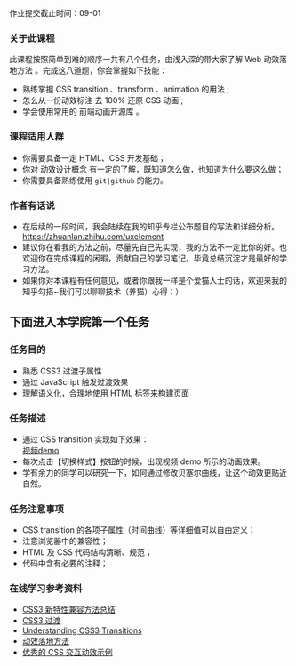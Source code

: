 <div class="md-content-wrap course-descr"><p class="deadline-tip">作业提交截止时间：09-01</p><h3 id="-">关于此课程</h3>
<p>此课程按照简单到难的顺序一共有八个任务，由浅入深的带大家了解 Web 动效落地方法 。完成这八道题，你会掌握如下技能：</p>
<ul>
<li>熟练掌握 CSS transition 、transform 、animation 的用法 ;</li>
<li>怎么从一份动效标注 去 100% 还原 CSS 动画 ;</li>
<li>学会使用常用的 前端动画开源库 。</li>
</ul>
<h3 id="-">课程适用人群</h3>
<ul>
<li>你需要具备一定 HTML、CSS 开发基础；</li>
<li>你对 动效设计概念 有一定的了解，既知道怎么做，也知道为什么要这么做；</li>
<li>你需要具备熟练使用 <code>git|github</code> 的能力。</li>
</ul>
<h3 id="-">作者有话说</h3>
<ul>
<li>在后续的一段时间，我会陆续在我的知乎专栏公布题目的写法和详细分析。<a href="https://zhuanlan.zhihu.com/uxelement">https://zhuanlan.zhihu.com/uxelement</a></li>
<li>建议你在看我的方法之前，尽量先自己先实现，我的方法不一定比你的好。也欢迎你在完成课程的闲暇，贡献自己的学习笔记。毕竟总结沉淀才是最好的学习方法。</li>
<li>如果你对本课程有任何意见，或者你跟我一样是个爱猫人士的话，欢迎来我的知乎勾搭~我们可以聊聊技术（养猫）心得：）</li>
</ul>
<h2 id="-">下面进入本学院第一个任务</h2>
<h3 id="-">任务目的</h3>
<ul>
<li>熟悉 CSS3 过渡子属性</li>
<li>通过 JavaScript 触发过渡效果</li>
<li>理解语义化，合理地使用 HTML 标签来构建页面</li>
</ul>
<h3 id="-">任务描述</h3>
<ul>
<li>通过 CSS transition 实现如下效果：<br><a href="https://eopa.bdstatic.com/ife%2F%E4%BB%BB%E5%8A%A1%E4%B8%80.mov">视频demo</a></li>
<li>每次点击【切换样式】按钮的时候，出现视频 demo 所示的动画效果。</li>
<li>学有余力的同学可以研究一下，如何通过修改贝塞尔曲线，让这个动效更贴近自然。     </li>
</ul>
<h3 id="-">任务注意事项</h3>
<ul>
<li>CSS transition 的各项子属性（时间曲线）等详细值可以自由定义；</li>
<li>注意浏览器中的兼容性；</li>
<li>HTML 及 CSS 代码结构清晰、规范；</li>
<li>代码中含有必要的注释；</li>
</ul>
<h3 id="-">在线学习参考资料</h3>
<ul>
<li><a href="https://www.cnblogs.com/jesse131/p/5441199.html">CSS3 新特性兼容方法总结</a></li>
<li><a href="http://www.w3school.com.cn/css3/css3_transition.asp">CSS3 过渡</a></li>
<li><a href="http://alistapart.com/article/understanding-css3-transitions">Understanding CSS3 Transitions</a></li>
<li><a href="https://zhuanlan.zhihu.com/uxelement">动效落地方法</a></li>
<li><a href="https://lab.hakim.se/ladda/">优秀的 CSS 交互动效示例</a></li>
</ul>
</div>
